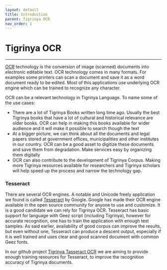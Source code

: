 ```yaml
---
layout: default
title: Introduction
parent: Tigrinya OCR
nav_order: 1
---
```

# Tigrinya OCR
---
[OCR](https://en.wikipedia.org/wiki/Optical_character_recognition) technology is the conversion of image (scanned) documents into electronic editable text. OCR technology comes in many formats. For examples some printers can scan a document and save it as a word document ready to be edited. Most of this applications use underlying OCR engine which can be trained to recognize any character.

OCR can be a relevant technology in Tigrinya Language. To name some of the use cases:
* There are a lot of Tigrinya Books written long time ago. Usually the best Tigrinya books that have a lot of cultural and historical relevance are older books. OCR can help in making this books available for wider audience and it will make it possible to search though the text
* At a bigger picture, we can think about all the documents and legal papers stored at government offices, municipalities and other institutes in our country. OCR can be a good asset to digitize these documents and save them from degradation. Make services easy by organizing them digitally
* OCR can also contribute to the development of Tigrinya Corpus. Making more Tigrinya resources available for researchers and Tigrinya scholars will help speed up the process and narrow the technology gap.

### Tesseract
There are several OCR engines. A notable and Unicode freely application we found is called [Tesseract](https://github.com/tesseract-ocr/tesseract) by Google. Google has made their OCR engine available in the open source community for anyone to use and customize.  It is a good candidate we can rely for Tigrinya OCR. Tesseract has basic support for language with Geez script (including Tigrinya), however for accurate recognition, one has to train the application with enough test samples. As said earlier, availability of good corpus can improve the results, but even without one, Tesseract can produce a descent output, especially if it is well trained and uses clear and good scanned document with common Geez fonts.

In our github project [Tigrinya Tasseract OCR](https://github.com/TigrinyaNLP/Tigrinya-tasseract-ocr) we are aiming to provide enough training resources for Tesseract, to improve the recognition accuracy of Tigrinya documents.
